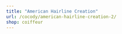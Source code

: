 ```yaml
---
title: "American Hairline Creation"
url: /cocody/american-hairline-creation-2/
shop: coiffeur
---
```

